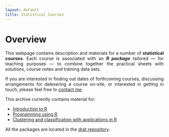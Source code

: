```yaml
---
layout: default
title: Statistical Courses
---
```


# Overview
<p align="justify">
This webpage contains description and materials for a number of <strong>statistical courses</strong>. Each course is associated with an <strong><em>R package</em></strong> tailored &mdash; for teaching purposes &mdash; to combine together the practical sheets with solutions, course notes and training data sets.
</p>

<p align="justify">
If you are interested in finding out dates of forthcoming courses, discussing arrangements for delevering a course on-site, or interested in getting in touch, please feel free to <a href="http://osmahmoud.com/aboutme/#contact" target="_blank">contact me</a>.
</p>

This archive currently contains material for:

 * [Introduction to R](sscmIntro-to-R)
 * [Programming using R](sscmRprogramming)
 * [Clustering and classification with applications in R](sscmBigData)

All the packages are located in the [drat repository](https://github.com/statcourses/drat).

